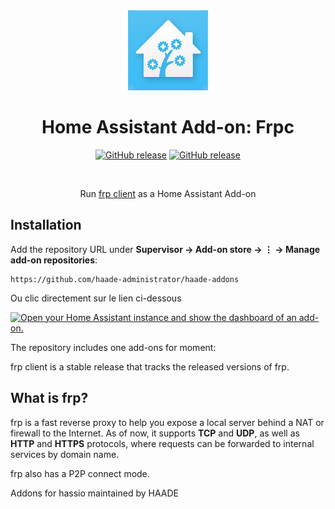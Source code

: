 <div align="center">
<img src="images/logo.png">
<h1>Home Assistant Add-on: Frpc</h1>

[![GitHub release](https://img.shields.io/github/tag/fatedier/frp.svg?label=release-frp-original)](https://github.com/fatedier/frp/releases)
[![GitHub release](https://img.shields.io/github/tag/haade-administrator/haade-addons.svg?label=release-frpc)](https://github.com/haade-administrator/haade-addons/releases)

<br>
<p>Run <a href="https://github.com/fatedier/frp">frp client</a> as a Home Assistant Add-on</p>
</div>

## Installation

Add the repository URL under **Supervisor → Add-on store → ⋮ → Manage add-on repositories**:

    https://github.com/haade-administrator/haade-addons

Ou clic directement sur le lien ci-dessous

[![Open your Home Assistant instance and show the dashboard of an add-on.](https://my.home-assistant.io/badges/supervisor_addon.svg)](https://my.home-assistant.io/redirect/supervisor_addon/?repository_url=https%3A%2F%2Fgithub.com%2Fhaade-administrator%2Fhaade-addons&addon=Haade)

The repository includes one add-ons for moment:

frp client is a stable release that tracks the released versions of frp.

    

## What is frp?

frp is a fast reverse proxy to help you expose a local server behind a NAT or firewall to the Internet. As of now, it supports **TCP** and **UDP**, as well as **HTTP** and **HTTPS** protocols, where requests can be forwarded to internal services by domain name.

frp also has a P2P connect mode.
    
    
Addons for hassio maintained by HAADE
